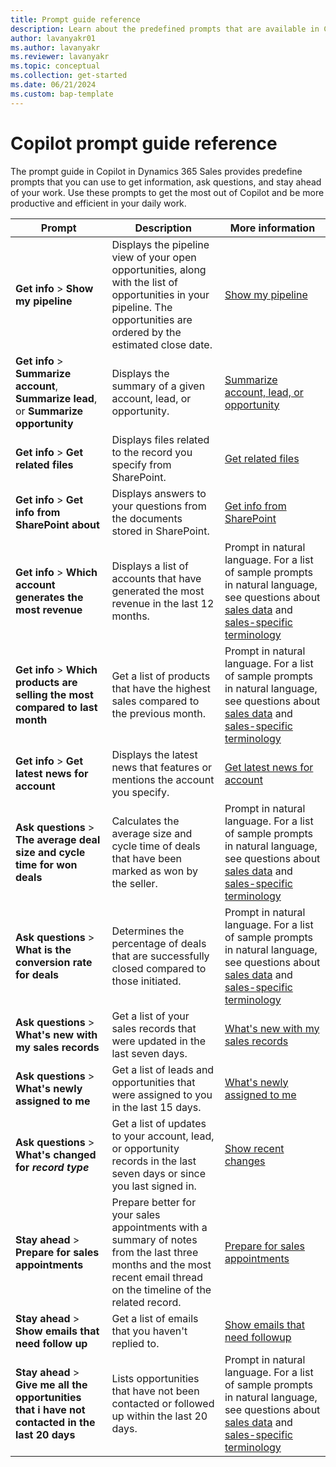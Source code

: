 ```yaml
---
title: Prompt guide reference
description: Learn about the predefined prompts that are available in Copilot in Dynamics 365 Sales.
author: lavanyakr01
ms.author: lavanyakr
ms.reviewer: lavanyakr
ms.topic: conceptual 
ms.collection: get-started 
ms.date: 06/21/2024
ms.custom: bap-template
---
```


# Copilot prompt guide reference

The prompt guide in Copilot in Dynamics 365 Sales provides predefine prompts that you can use to get information, ask questions, and stay ahead of your work. Use these prompts to get the most out of Copilot and be more productive and efficient in your daily work.


| Prompt | Description | More information |
|--------|-------------|------------------|
| **Get info** > **Show my pipeline** | Displays the pipeline view of your open opportunities, along with the list of opportunities in your pipeline. The opportunities are ordered by the estimated close date. | [Show my pipeline](copilot-get-information.md#show-my-pipeline) |
| **Get info** > **Summarize account**, **Summarize lead**, or **Summarize opportunity** | Displays the summary of a given account, lead, or opportunity. | [Summarize account, lead, or opportunity](copilot-get-information.md) |
| **Get info** > **Get related files** | Displays files related to the record you specify from SharePoint. | [Get related files](copilot-get-doc-suggestions.md) |
| **Get info** > **Get info from SharePoint about** | Displays answers to your questions from the documents stored in SharePoint. | [Get info from SharePoint](copilot-get-doc-suggestions.md) |
| **Get info** > **Which account generates the most revenue** | Displays a list of accounts that have generated the most revenue in the last 12 months. | Prompt in natural language. For a list of sample prompts in natural language, see questions about [sales data](faqs-sales-copilot-natural-language.md#questions-about-sales-data) and [sales-specific terminology](faqs-sales-copilot-natural-language.md#questions-with-sales-specific-terminology) |
| **Get info** > **Which products are selling the most compared to last month** | Get a list of products that have the highest sales compared to the previous month. | Prompt in natural language. For a list of sample prompts in natural language, see questions about [sales data](faqs-sales-copilot-natural-language.md#questions-about-sales-data) and [sales-specific terminology](faqs-sales-copilot-natural-language.md#questions-with-sales-specific-terminology)  |
| **Get info** > **Get latest news for account** | Displays the latest news that features or mentions the account you specify. | [Get latest news for account](copilot-get-information.md#show-the-latest-news-about-an-account) |
| **Ask questions** > **The average deal size and cycle time for won deals** | Calculates the average size and cycle time of deals that have been marked as won by the seller. |Prompt in natural language. For a list of sample prompts in natural language, see questions about [sales data](faqs-sales-copilot-natural-language.md#questions-about-sales-data) and [sales-specific terminology](faqs-sales-copilot-natural-language.md#questions-with-sales-specific-terminology)  |
| **Ask questions** > **What is the conversion rate for deals** | Determines the percentage of deals that are successfully closed compared to those initiated. | Prompt in natural language. For a list of sample prompts in natural language, see questions about [sales data](faqs-sales-copilot-natural-language.md#questions-about-sales-data) and [sales-specific terminology](faqs-sales-copilot-natural-language.md#questions-with-sales-specific-terminology) |
| **Ask questions** > **What's new with my sales records** | Get a list of your sales records that were updated in the last seven days. | [What's new with my sales records](copilot-ask-questions.md#whats-new-with-my-sales-records) |
| **Ask questions** > **What's newly assigned to me** | Get a list of leads and opportunities that were assigned to you in the last 15 days. | [What's newly assigned to me](copilot-ask-questions.md#whats-newly-assigned-to-me) |
| **Ask questions** > **What's changed for *record type*** | Get a list of updates to your account, lead, or opportunity records in the last seven days or since you last signed in. | [Show recent changes](copilot-ask-questions.md#get-recent-changes) |
| **Stay ahead** > **Prepare for sales appointments** | Prepare better for your sales appointments with a summary of notes from the last three months and the most recent email thread on the timeline of the related record. | [Prepare for sales appointments](copilot-stay-ahead.md#prepare-for-upcoming-sales-appointments) |
| **Stay ahead** > **Show emails that need follow up** | Get a list of emails that you haven't replied to. | [Show emails that need followup](copilot-stay-ahead.md#display-unanswered-emails) |
| **Stay ahead** > **Give me all the opportunities that i have not contacted in the last 20 days** | Lists opportunities that have not been contacted or followed up within the last 20 days. | Prompt in natural language. For a list of sample prompts in natural language, see questions about [sales data](faqs-sales-copilot-natural-language.md#questions-about-sales-data) and [sales-specific terminology](faqs-sales-copilot-natural-language.md#questions-with-sales-specific-terminology) |
